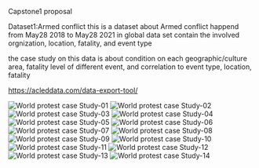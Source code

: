 
Capstone1
proposal

Dataset1:Armed conflict
this is a dataset about Armed conflict happend from May28 2018 to May28 2021 in global
data set contain the involved orgnization, location, fatality, and event type

the case study on this data is about condition on each geographic/culture area,
fatality level of different event, and correlation to event type, location, fatality

https://acleddata.com/data-export-tool/


![World protest case Study-01](https://user-images.githubusercontent.com/83846713/129200213-c6b6cbd4-3d88-460f-9ea9-2ba1fc99c4c3.png)
![World protest case Study-02](https://user-images.githubusercontent.com/83846713/129200079-d72e4211-256f-4a70-9153-b6636b3bfd68.png)
![World protest case Study-03](https://user-images.githubusercontent.com/83846713/129200097-a594f2a7-7689-4cd8-9f1a-ac07d148e460.png)
![World protest case Study-04](https://user-images.githubusercontent.com/83846713/129200099-337ea7b4-c021-432f-806e-611acd707a2f.png)
![World protest case Study-05](https://user-images.githubusercontent.com/83846713/129200105-2f2962ab-fd52-4b3e-bb3c-b5fb5da727f2.png)
![World protest case Study-06](https://user-images.githubusercontent.com/83846713/129200116-b35f1bd0-dc19-4bb9-9812-74a89efe324f.png)
![World protest case Study-07](https://user-images.githubusercontent.com/83846713/129200125-9cbb5310-d8f7-42aa-ae7f-aaada4b6c883.png)
![World protest case Study-08](https://user-images.githubusercontent.com/83846713/129200130-0e4bc95f-d434-43a2-9f92-b6a8d209fb57.png)
![World protest case Study-09](https://user-images.githubusercontent.com/83846713/129200136-31dddaed-bcdb-48e6-8fba-80a8230b9cfe.png)
![World protest case Study-10](https://user-images.githubusercontent.com/83846713/129200141-15376694-3b57-49e2-be65-b3fa5b0156ab.png)
![World protest case Study-11](https://user-images.githubusercontent.com/83846713/129200147-314cb4b2-b4f7-499f-aa0f-6a3b74b32765.png)
![World protest case Study-12](https://user-images.githubusercontent.com/83846713/129200151-0a979234-ae21-4f3f-88bf-2c708988ec91.png)
![World protest case Study-13](https://user-images.githubusercontent.com/83846713/129200157-e728c3cb-eab8-41d5-a27e-8c79adae57ab.png)
![World protest case Study-14](https://user-images.githubusercontent.com/83846713/129200160-2e2b524a-1282-4ea2-8709-20c5e456e51f.png)



